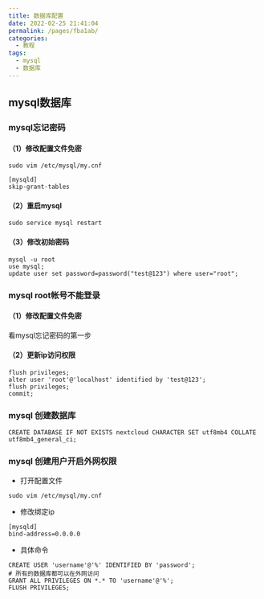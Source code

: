```yaml
---
title: 数据库配置
date: 2022-02-25 21:41:04
permalink: /pages/fba1ab/
categories:
  - 教程
tags:
  - mysql
  - 数据库
---
```

## mysql数据库

### mysql忘记密码

#### （1）修改配置文件免密

```
sudo vim /etc/mysql/my.cnf
```
```
[mysqld]
skip-grant-tables
```
#### （2）重启mysql

```
sudo service mysql restart
```
#### （3）修改初始密码

```
mysql -u root
use mysql;
update user set password=password("test@123") where user="root";
```

### mysql root帐号不能登录

#### （1）修改配置文件免密

看mysql忘记密码的第一步
#### （2）更新ip访问权限

```
flush privileges;
alter user 'root'@'localhost' identified by 'test@123';
flush privileges;
commit;
```

### mysql 创建数据库
```
CREATE DATABASE IF NOT EXISTS nextcloud CHARACTER SET utf8mb4 COLLATE utf8mb4_general_ci;
```

### mysql 创建用户开启外网权限
- 打开配置文件
```
sudo vim /etc/mysql/my.cnf
```
- 修改绑定ip
```
[mysqld]
bind-address=0.0.0.0
```
- 具体命令
```
CREATE USER 'username'@'%' IDENTIFIED BY 'password';
# 所有的数据库都可以在外网访问
GRANT ALL PRIVILEGES ON *.* TO 'username'@'%';
FLUSH PRIVILEGES;
```